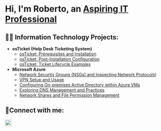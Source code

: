 <h1>Hi, I'm Roberto, an <a href="(https://www.linkedin.com/in/roberto-a-b2b14a341/)/">Aspiring IT Professional</a></h1>

<h2>👨‍💻 Information Technology Projects: </h2>

- <b>osTicket (Help Desk Ticketing System)</b>
  - [osTicket: Prerequisites and Installation](https://github.com/RobAlvIT/osticket-prereqs)
  - [osTicket: Post-Installation Configuration](https://github.com/RobAlvIT/post-install-config/tree/main)
  - [osTicket: Ticket Lifecycle Examples](https://github.com/RobAlvIT/ticket-lifecycle)
- <b>Microsoft Azure</b>
  - [Network Security Groups (NSGs) and Inspecting Network Protocols](https://github.com/RobAlvIT/azure-network-protocols))
  - [VPN Setup and Usage](https://github.com/RobAlvIT/vpn-lab/tree/main)
  - [Configuring On-premises Active Directory within Azure VMs](https://github.com/RobAlvIT/configure-ad)
  - [Exploring DNS Management and Practices](https://github.com/RobAlvIT/dns-lab)
  - [Network Shares and File Permission Management](https://github.com/RobAlvIT/network-file-share-lab)

<h2>🤳Connect with me:</h2>

[<img align="left" alt="Perry | LinkedIn" width="22px" src="https://cdn.jsdelivr.net/npm/simple-icons@v3/icons/linkedin.svg" />][linkedin]

[linkedin]: [https://www.linkedin.com/in/roberto-a-b2b14a341]
